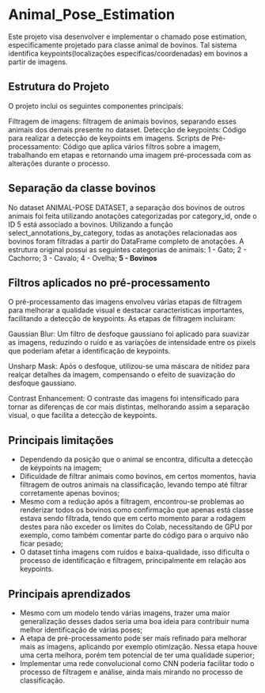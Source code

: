 # Animal_Pose_Estimation

Este projeto visa desenvolver e implementar o chamado pose estimation, especificamente projetado para classe animal de bovinos. Tal sistema identifica keypoints(localizações específicas/coordenadas) em bovinos a partir de imagens.

## Estrutura do Projeto
O projeto inclui os seguintes componentes principais:

Filtragem de imagens: filtragem de animais bovinos, separando esses animais dos demais presente no dataset.
Detecção de keypoints: Código para realizar a detecção de keypoints em imagens.
Scripts de Pré-processamento: Código que aplica vários filtros sobre a imagem, trabalhando em etapas e retornando uma imagem pré-processada com as alterações durante o processo.

## Separação da classe bovinos
No dataset ANIMAL-POSE DATASET, a separação dos bovinos de outros animais foi feita utilizando anotações categorizadas por category_id, onde o ID 5 está associado a bovinos. Utilizando a função select_annotations_by_category, todas as anotações relacionadas aos bovinos foram filtradas a partir do DataFrame completo de anotações.
A estrutura original possui as seguintes categorias de animais:
1 - Gato;
2 - Cachorro;
3 - Cavalo;
4 - Ovelha;
**5 - Bovinos**

## Filtros aplicados no pré-processamento
O pré-processamento das imagens envolveu várias etapas de filtragem para melhorar a qualidade visual e destacar características importantes, facilitando a detecção de keypoints. As etapas de filtragem incluíram:

Gaussian Blur: Um filtro de desfoque gaussiano foi aplicado para suavizar as imagens, reduzindo o ruído e as variações de intensidade entre os pixels que poderiam afetar a identificação de keypoints.

Unsharp Mask: Após o desfoque, utilizou-se uma máscara de nitidez para realçar detalhes da imagem, compensando o efeito de suavização do desfoque gaussiano.

Contrast Enhancement: O contraste das imagens foi intensificado para tornar as diferenças de cor mais distintas, melhorando assim a separação visual, o que facilita a detecção de keypoints.

## Principais limitações

* Dependendo da posição que o animal se encontra, dificulta a detecção de keypoints na imagem;
* Dificuldade de filtrar animais como bovinos, em certos momentos, havia filtragem de outros animais na classificação, levando tempo até filtrar corretamente apenas bovinos;
* Mesmo com a redução após a filtragem, encontrou-se problemas ao renderizar todos os bovinos como confirmação que apenas está classe estava sendo filtrada, tendo que em certo momento parar a rodagem destes para não exceder os limites do Colab, necessitando de GPU por exemplo, como também comentar parte do código para o arquivo não ficar pesado;
* O dataset tinha imagens com ruídos e baixa-qualidade, isso dificulta o processo de identificação e filtragem, principalmente em relação aos keypoints.


## Principais aprendizados
* Mesmo com um modelo tendo várias imagens, trazer uma maior generalização desses dados seria uma boa ideia para contribuir numa melhor identificação de várias poses;
* A etapa de pré-processamento pode ser mais refinado para melhorar mais as imagens, aplicando por exemplo otimização. Nessa etapa houve uma certa melhora, porém tem potencial de ter uma qualidade superior;
* Implementar uma rede convolucional como CNN poderia facilitar todo o processo de filtragem e análise, ainda mais mirando no processo de classificação.
